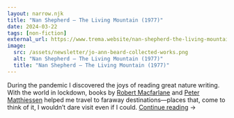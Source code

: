 ```yaml
---
layout: narrow.njk
title: "Nan Shepherd – The Living Mountain (1977)"
date: 2024-03-22
tags: [non-fiction]
external_url: https://www.trema.website/nan-shepherd-the-living-mountain//?ref=daniel.pizza
image:
  src: /assets/newsletter/jo-ann-beard-collected-works.png
  alt: "Nan Shepherd – The Living Mountain (1977)"
  title: "Nan Shepherd – The Living Mountain (1977)"
---
```


During the pandemic I discovered the joys of reading great nature writing. With the world in lockdown, books by [Robert Macfarlane](https://en.wikipedia.org/wiki/Robert_Macfarlane_(writer)?ref=trema.website "Robert Macfarlane on Wikipedia") and [Peter Matthiessen](https://en.wikipedia.org/wiki/Peter_Matthiessen?ref=trema.website "Peter Matthiessen on Wikipedia") helped me travel to faraway destinations—places that, come to think of it, I wouldn’t dare visit even if I could. <a href="{{ external_url }}" title="Read my recommendation for The Living Mountain by Nan Shepherd" rel="external" target="_blank">Continue reading</a> →